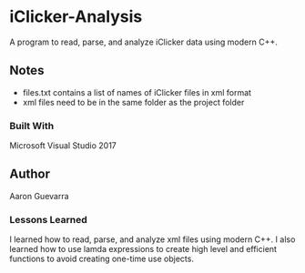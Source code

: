 # iClicker-Analysis
A program to read, parse, and analyze iClicker data using modern C++. 
## Notes
 - files.txt contains a list of names of iClicker files in xml format
 - xml files need to be in the same folder as the project folder
### Built With
Microsoft Visual Studio 2017
## Author
Aaron Guevarra
### Lessons Learned
I learned how to read, parse, and analyze xml files using modern C++. 
I also learned how to use lamda expressions to create high level and efficient functions to avoid creating one-time use objects.
